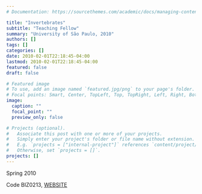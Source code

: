 ```yaml
---
# Documentation: https://sourcethemes.com/academic/docs/managing-content/

title: "Invertebrates"
subtitle: "Teaching Fellow"
summary: "University of São Paulo, 2010"
authors: []
tags: []
categories: []
date: 2010-02-01T22:18:45-04:00
lastmod: 2010-02-01T22:18:45-04:00
featured: false
draft: false

# Featured image
# To use, add an image named `featured.jpg/png` to your page's folder.
# Focal points: Smart, Center, TopLeft, Top, TopRight, Left, Right, BottomLeft, Bottom, BottomRight.
image:
  caption: ""
  focal_point: ""
  preview_only: false

# Projects (optional).
#   Associate this post with one or more of your projects.
#   Simply enter your project's folder or file name without extension.
#   E.g. `projects = ["internal-project"]` references `content/project/deep-learning/index.md`.
#   Otherwise, set `projects = []`.
projects: []
---
```


Spring 2010

Code BIZ0213, [WEBSITE](http://marcus.ib.usp.br/biz213/)
